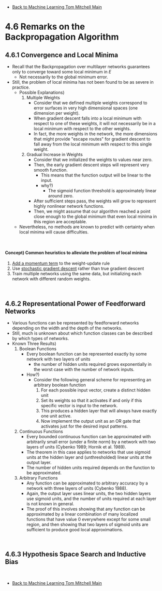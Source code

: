 * [Back to Machine Learning Tom Mitchell Main](../../main.md)

# 4.6 Remarks on the Backpropagation Algorithm

## 4.6.1 Convergence and Local Minima
- Recall that the Backpropagation over multilayer networks guarantees only to converge toward some local minimum in $E$
  - Not necessarily to the global minimum error.
- Still, the problem of local minima has not been found to be as severe in practice.
  - Possible Explanations)
    1. Multiple Weights
       - Consider that we defined multiple weights correspond to error surfaces in very  high dimensional spaces (one dimension per weight).
       - When gradient descent falls into a local minimum with respect to one of these  weights, it will not necessarily be in a local minimum with respect to the other  weights. 
       - In fact, the more weights in the network, the more dimensions that might provide  "escape routes" for gradient descent to fall away from the local minimum with  respect to this single weight.
    2. Gradual Increase in Weights
       - Consider that we initialized the weights to values near zero.
       - Then, the early gradient descent steps will represent very smooth function.
         - This means that the function output will be linear to the input.
         - why?)
           - The sigmoid function threshold is approximately linear around zero.
       - After sufficient steps pass, the weights will grow to represent highly nonlinear network functions.
       - Then, we might assume that our algorithm reached a point close enough to the global minimum that even local minima in this region are acceptable.
  - Nevertheless, no methods are known to predict with certainty when local minima will cause difficulties.

<br>

#### Concept) Common heuristics to alleviate the problem of local minima
  1. [Add a momentum term](../05/note.md#4521-adding-momentum) to the weight-update rule
  2. Use [stochastic gradient descent](../04/note.md#tech-stochastic-gradient-descent-incremental-gradient-descent) rather than true gradient descent
  3. Train multiple networks using the same data, but initializing each network with different random weights.


<br>

## 4.6.2 Representational Power of Feedforward Networks
- Various functions can be represented by feedforward networks depending on the width and the depth of the networks.
- Still, much is unknown about which function classes can be described by which types of networks.
- Known Three Results)
  1. Boolean Functions
     - Every boolean function can be represented exactly by some network with two layers of units
       - the number of hidden units required grows exponentially in the worst case with the number of network inputs. 
     - How?)
       - Consider the following general scheme for representing an arbitrary boolean function
         1. For each possible input vector, create a distinct hidden unit 
         2. Set its weights so that it activates if and only if this specific vector is input to the network. 
         3. This produces a hidden layer that will always have exactly one unit active. 
         4. Now implement the output unit as an OR gate that activates just for the desired input patterns.
  2. Continuous Functions
     - Every bounded continuous function can be approximated with arbitrarily small error (under a finite norm) by a network with two layers of units (Cybenko 1989; Hornik et al. 1989). 
     - The theorem in this case applies to networks that use sigmoid units at the hidden layer and (unthresholded) linear units at the output layer. 
     - The number of hidden units required depends on the function to be approximated.
  3. Arbitrary Functions
     - Any function can be approximated to arbitrary accuracy by a network with three layers of units (Cybenko 1988). 
     - Again, the output layer uses linear units, the two hidden layers use sigmoid units, and the number of units required at each layer is not known in general. 
     - The proof of this involves showing that any function can be approximated by a linear combination of many localized functions that have value 0 everywhere except for some small region, and then showing that two layers of sigmoid units are sufficient to produce good local approximations.


<br>

## 4.6.3 Hypothesis Space Search and Inductive Bias







<br>

* [Back to Machine Learning Tom Mitchell Main](../../main.md)